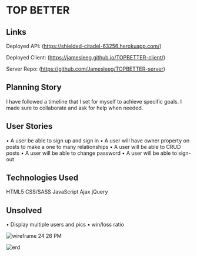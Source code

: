 

# TOP BETTER

## Links

Deployed API: (https://shielded-citadel-63256.herokuapp.com/)

Deployed Client: (https://jamesleeg.github.io/TOPBETTER-client/)

Server Repo: (https://github.com/Jamesleeg/TOPBETTER-server)

## Planning Story
I have followed a timeline that I set for myself to achieve specific goals. I made sure to collaborate and ask for help when needed.

## User Stories
• A user be able to sign up and sign in
• A user will have owner property on posts to make a one to many relationships
• A user will be able to CRUD posts
• A user will be able to change password
• A user  will be able to sign-out

## Technologies Used
HTML5
CSS/SASS
JavaScript
Ajax
jQuery

## Unsolved
• Display multiple users and pics
• win/loss ratio






![wireframe 24 26 PM](https://user-images.githubusercontent.com/77414849/110857394-d1156180-8286-11eb-9dfc-f5db1c2579f6.png)

![erd](https://user-images.githubusercontent.com/77414849/110857534-f99d5b80-8286-11eb-8236-434b9c6b8e2c.png)

